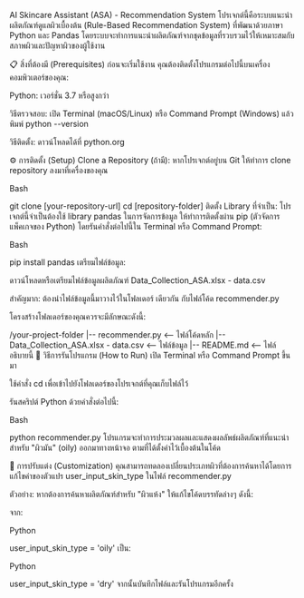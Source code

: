 AI Skincare Assistant (ASA) - Recommendation System
โปรเจกต์นี้คือระบบแนะนำผลิตภัณฑ์ดูแลผิวเบื้องต้น (Rule-Based Recommendation System) ที่พัฒนาด้วยภาษา Python และ Pandas โดยระบบจะทำการแนะนำผลิตภัณฑ์จากชุดข้อมูลที่รวบรวมไว้ให้เหมาะสมกับสภาพผิวและปัญหาผิวของผู้ใช้งาน

📋 สิ่งที่ต้องมี (Prerequisites)
ก่อนจะเริ่มใช้งาน คุณต้องติดตั้งโปรแกรมต่อไปนี้บนเครื่องคอมพิวเตอร์ของคุณ:

Python: เวอร์ชั่น 3.7 หรือสูงกว่า

วิธีตรวจสอบ: เปิด Terminal (macOS/Linux) หรือ Command Prompt (Windows) แล้วพิมพ์ python --version

วิธีติดตั้ง: ดาวน์โหลดได้ที่ python.org

⚙️ การติดตั้ง (Setup)
Clone a Repository (ถ้ามี):
หากโปรเจกต์อยู่บน Git ให้ทำการ clone repository ลงมาที่เครื่องของคุณ

Bash

git clone [your-repository-url]
cd [repository-folder]
ติดตั้ง Library ที่จำเป็น:
โปรเจกต์นี้จำเป็นต้องใช้ library pandas ในการจัดการข้อมูล ให้ทำการติดตั้งผ่าน pip (ตัวจัดการแพ็คเกจของ Python) โดยรันคำสั่งต่อไปนี้ใน Terminal หรือ Command Prompt:

Bash

pip install pandas
เตรียมไฟล์ข้อมูล:

ดาวน์โหลดหรือเตรียมไฟล์ข้อมูลผลิตภัณฑ์ Data_Collection_ASA.xlsx - data.csv

สำคัญมาก: ต้องนำไฟล์ข้อมูลนี้มาวางไว้ในโฟลเดอร์ เดียวกัน กับไฟล์โค้ด recommender.py

โครงสร้างโฟลเดอร์ของคุณควรจะมีลักษณะดังนี้:

/your-project-folder
|-- recommender.py       <-- ไฟล์โค้ดหลัก
|-- Data_Collection_ASA.xlsx - data.csv  <-- ไฟล์ข้อมูล
|-- README.md            <-- ไฟล์อธิบายนี้
🚀 วิธีการรันโปรแกรม (How to Run)
เปิด Terminal หรือ Command Prompt ขึ้นมา

ใช้คำสั่ง cd เพื่อเข้าไปยังโฟลเดอร์ของโปรเจกต์ที่คุณเก็บไฟล์ไว้

รันสคริปต์ Python ด้วยคำสั่งต่อไปนี้:

Bash

python recommender.py
โปรแกรมจะทำการประมวลผลและแสดงผลลัพธ์ผลิตภัณฑ์ที่แนะนำสำหรับ "ผิวมัน" (oily) ออกมาทางหน้าจอ ตามที่ได้ตั้งค่าไว้เบื้องต้นในโค้ด

🔧 การปรับแต่ง (Customization)
คุณสามารถทดลองเปลี่ยนประเภทผิวที่ต้องการค้นหาได้โดยการแก้ไขค่าของตัวแปร user_input_skin_type ในไฟล์ recommender.py

ตัวอย่าง: หากต้องการค้นหาผลิตภัณฑ์สำหรับ "ผิวแห้ง" ให้แก้ไขโค้ดบรรทัดล่างๆ ดังนี้:

จาก:

Python

user_input_skin_type = 'oily'
เป็น:

Python

user_input_skin_type = 'dry'
จากนั้นบันทึกไฟล์และรันโปรแกรมอีกครั้ง
